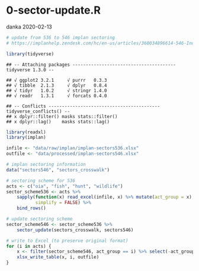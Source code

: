 0-sector-update.R
================
danka
2020-02-13

``` r
# update from 536 to 546 implan sectoring
# https://implanhelp.zendesk.com/hc/en-us/articles/360034896614-546-Industries-Conversions-Bridges-Construction-2018-Data

library(tidyverse)
```

    ## -- Attaching packages --------------------------------------- tidyverse 1.3.0 --

    ## √ ggplot2 3.2.1     √ purrr   0.3.3
    ## √ tibble  2.1.3     √ dplyr   0.8.4
    ## √ tidyr   1.0.2     √ stringr 1.4.0
    ## √ readr   1.3.1     √ forcats 0.4.0

    ## -- Conflicts ------------------------------------------ tidyverse_conflicts() --
    ## x dplyr::filter() masks stats::filter()
    ## x dplyr::lag()    masks stats::lag()

``` r
library(readxl)
library(implan)

infile <- "data/raw/implan/implan-sectors536.xlsx"
outfile <- "data/processed/implan-sectors546.xlsx"

# implan sectoring information
data("sectors546", "sectors_crosswalk")

# sectoring scheme for 536
acts <- c("oia", "fish", "hunt", "wildlife")
sector_scheme536 <- acts %>%
    sapply(function(x) read_excel(infile, x) %>% mutate(act_group = x), 
           simplify = FALSE) %>%
    bind_rows()

# update sectoring scheme
sector_scheme546 <- sector_scheme536 %>%
    sector_update(sectors_crosswalk, sectors546)

# write to Excel (to preserve original format)
for (i in acts) {
    x <- filter(sector_scheme546, act_group == i) %>% select(-act_group)
    xlsx_write_table(x, i, outfile)
}
```
